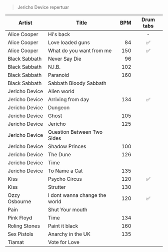 > Jericho Device repertuar

  Artist       | Title                         | BPM | Drum tabs
---------------|-------------------------------|----:|:-----:
Alice Cooper   | Hi's back                     |     | -
Alice Cooper   | Love loaded guns              | 84  | :white_check_mark:
Alice Cooper   | What do you want from me      | 150 | :white_check_mark:
Black Sabbath  | Never Say Die                 | 96  |
Black Sabbath  | N.I.B.                        | 102 |
Black Sabbath  | Paranoid                      | 160 | 
Black Sabbath  | Sabbath Bloody Sabbath        |     |
Jericho Device | Alien world                   |     |
Jericho Device | Arriving from day             | 134 | :white_check_mark:
Jericho Device | Dungeon                       |     |
Jericho Device | Ghost                         | 105 | 
Jericho Device | Jericho                       | 125 | 
Jericho Device | Question Between Two Sides    |     |
Jericho Device | Shadow Princes                | 100 |
Jericho Device | The Dune                      | 126 |
Jericho Device | Time                          |     |
Jericho Device | To Name a Cat                 | 135 |
Kiss           | Psycho Circus                 | 120 | :white_check_mark:
Kiss           | Strutter                      | 130 |
Ozzy Osbourne  | I dont wanna change the world | 120 | :white_check_mark:
Pain           | Shut Your mouth               |     |
Pink Floyd     | Time                          | 134 |
Roling Stones  | Paint it black                | 160 |
Sex Pistols    | Anarchy in the UK             | 135 |
Tiamat         | Vote for Love                 |
